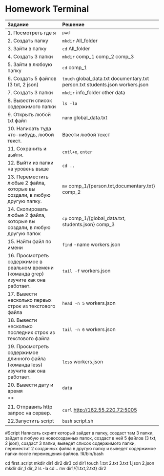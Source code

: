 # Homework Terminal
|Задание|Решение|
|:---|:---|
|1. Посмотреть где я|`pwd`|
|2. Создать папку | `mkdir` All_folder|
| 3. Зайти в папку|`cd` All_folder|
|4. Создать 3 папки |`mkdir` comp_1 comp_2 comp_3|
|5. Зайти в любоую папку |`cd` comp_1|
|6. Создать 5 файлов (3 txt, 2 json) |`touch` global_data.txt documentary.txt person.txt students.json workers.json|
|7. Создать 3 папки |`mkdir` info_folder other data|
|8. Вывести список содержимого папки |`ls -la`|
|9. Открыть любой txt файл |`nano` global_data.txt|
|10. Написать туда что-нибудь, любой текст. |Ввести любой текст|
|11. Сохранить и выйти. |`cntl+o`, `enter`|
|12. Выйти из папки на уровень выше |`cd ..`|
|13. Переместить любые 2 файла, которые вы создали, в любую другую папку. |`mv`  comp_1/{person.txt,documentary.txt} comp_2|
| 14. Скопировать любые 2 файла, которые вы создали, в любую другую папок|`cp` comp_1/{global_data.txt, students.json} comp_3|
|15. Найти файл по имени |`find` -name workers.json|
|16. Просмотреть содержимое в реальном времени (команда grep) изучите как она работает. |`tail -f` workers.json|
|17. Вывести несколько первых строк из текстового файла|`head -n 5` workers.json|
|18. Вывести несколько последних строк из текстового файла |`tail -n 6` workers.json|
| 19. Просмотреть содержимое длинного файла (команда less) изучите как она работает.|`less` workers.json|
|20. Вывести дату и время |`data`|
|**||
|21. Отправить http запрос на сервер. |`curl` http://162.55.220.72:5005|
|22.Запустить script|`bush` script.sh|

#Script
Написать скрипт который зайдет в папку, создаст там 3 папки, зайдет в любую из новосозданных папок, создаст в ней 5 файлов (3 txt, 2 json), создаст 3 папки, выведет список содержимого папки, переместит 2 созданных файла в другую папку и выведет содержимое папки после перемещения файлов.
!#/bin/bash

cd first_script
mkdir dir1 dir2 dir3
cd dir1
touch 1.txt 2.txt 3.txt 1.json 2.json
mkdir dir_1 dir_2
ls -la
cd ..
mv dir1/{1.txt,2.txt} dir2
